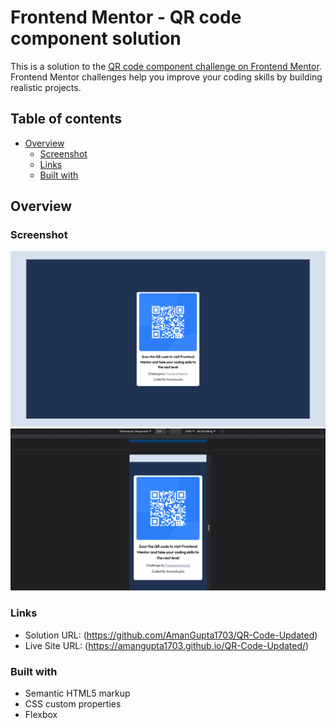 # Frontend Mentor - QR code component solution

This is a solution to the [QR code component challenge on Frontend Mentor](https://www.frontendmentor.io/challenges/qr-code-component-iux_sIO_H). Frontend Mentor challenges help you improve your coding skills by building realistic projects. 

## Table of contents

- [Overview](#overview)
  - [Screenshot](#screenshot)
  - [Links](#links)
  - [Built with](#built-with)


## Overview

### Screenshot

![](My-Output/Desktop-preview.png)
![](My-Output/Phone-preview.png)

### Links

- Solution URL: (https://github.com/AmanGupta1703/QR-Code-Updated)
- Live Site URL: (https://amangupta1703.github.io/QR-Code-Updated/)

### Built with

- Semantic HTML5 markup
- CSS custom properties
- Flexbox
